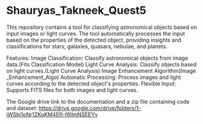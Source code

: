 # Shauryas_Takneek_Quest5
This repository contains a tool for classifying astronomical objects based on input images or light curves. The tool automatically processes the input based on the properties of the detected object, providing insights and classifications for stars, galaxies, quasars, nebulae, and planets.

Features:
Image Classification: Classify astronomical objects from image data.(Fits Classification Model)
Light Curve Analysis: Classify objects based on light curves.(Light Curve Analysis)
Image Enhancement Algorithm(Image _Enhancement_Algo)
Automatic Processing: Process images and light curves according to the detected object's properties.
Flexible Input: Supports FITS files for both images and light curves.

The Google drive link to the documentation and a zip file containing code and dataset: https://drive.google.com/drive/folders/1-iWSbj1oNr1ZKoKM4EfI-f6llmNSEEYv
